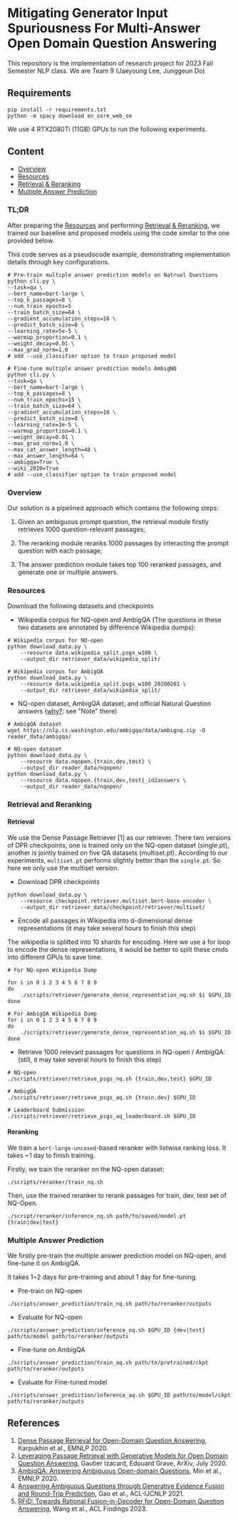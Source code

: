 # Mitigating Generator Input Spuriousness For Multi-Answer Open Domain Question Answering

This repository is the implementation of research project for 2023 Fall Semester NLP class. We are Team 9 (Jaeyoung Lee, Junggeun Do)

## Requirements
```
pip install -r requirements.txt
python -m spacy download en_core_web_sm
```

We use 4 RTX2080Ti (11GB) GPUs to run the following experiments.

## Content
- [Overview](#overview)
- [Resources](#resources)
- [Retrieval \& Reranking](#retrieval-and-reranking)
- [Multiple Answer Prediction](#answer-prediction)


### TL;DR
After preparing the [Resources](#resources) and performing [Retrieval \& Reranking](#retrieval-and-reranking), we trained our baseline and proposed models using the code similar to the one provided below. 

This code serves as a pseudocode example, demonstrating implementation details through key configurations. 

```
# Pre-train multiple answer prediction models on Natrual Questions
python cli.py \ 
--task=qa \
--bert_name=bart-large \
--top_k_passages=8 \
--num_train_epochs=5
--train_batch_size=64 \
--gradient_accumulation_steps=16 \
--predict_batch_size=8 \
--learning_rate=5e-5 \
--warmup_proportion=0.1 \
--weight_decay=0.01 \
--max_grad_norm=1.0 
# add --use_classifier option to train proposed model

# Fine-tune multiple answer prediction models AmbigNQ
python cli.py \
--task=qa \
--bert_name=bart-large \
--top_k_passages=8 \
--num_train_epochs=15 \
--train_batch_size=64 \
--gradient_accumulation_steps=16 \
--predict_batch_size=8 \
--learning_rate=3e-5 \
--warmup_proportion=0.1 \
--weight_decay=0.01 \
--max_grad_norm=1.0 \
--max_cat_answer_length=48 \
--max_answer_length=64 \
--ambigqa=True \
--wiki_2020=True
# add --use_classifier option to train proposed model
```


### Overview
Our solution is a pipelined approach which contains the following steps:

1) Given an ambiguous prompt question, the retrieval module firstly retrieves 1000 question-relevant passages;

2) The reranking module reranks 1000 passages by interacting the prompt question with each passage;

3) The answer prediction module takes top 100 reranked passages, and generate one or multiple answers.

### Resources
Download the following datasets and checkpoints

-  Wikipedia corpus for NQ-open and AmbigQA (The questions in these two datasets are annotated by difference Wikipedia dumps):

```
# Wikipedia corpus for NQ-open
python download_data.py \
    --resource data.wikipedia_split.psgs_w100 \
    --output_dir retriever_data/wikipedia_split/

# Wikipedia corpus for AmbigQA
python download_data.py \
    --resource data.wikipedia_split.psgs_w100_20200201 \
    --output_dir retriever_data/wikipedia_split/
```

- NQ-open dataset, AmbigQA dataset, and official Natural Question answers ([why?](https://github.com/shmsw25/AmbigQA/blob/master/codes/README.md): see "Note" there)

```
# AmbigQA dataset
wget https://nlp.cs.washington.edu/ambigqa/data/ambignq.zip -O reader_data/ambigqa/

# NQ-open dataset
python download_data.py \
    --resource data.nqopen.{train,dev,test} \
    --output_dir reader_data/nqopen/
python download_data.py \
    --resource data.nqopen.{train,dev,test}_id2answers \
    --output_dir reader_data/nqopen/
```

### Retrieval and Reranking

#### Retrieval 

We use the Dense Passage Retriever [1] as our retriever. There two versions of DPR checkpoints, one is trained only on the NQ-open dataset (single.pt), another is jointly trained on five QA datasets (multiset.pt). According to our experiments, `multiset.pt` performs slightly better than the `single.pt`. So here we only use the multiset version.

- Download DPR checkpoints

```
python download_data.py \
    --resource checkpoint.retriever.multiset.bert-base-encoder \
    --output_dir retriever_data/checkpoint/retriever/multiset/
```

- Encode all passages in Wikipedia into d-dimensional dense representations (it may take several hours to finish this step)

The wikipedia is splitted into 10 shards for encoding. Here we use a for loop to encode the dense representations, it would be better to split these cmds into different GPUs to save time.

```
# For NQ-open Wikipedia Dump

for i in 0 1 2 3 4 5 6 7 8 9
do
    ./scripts/retriever/generate_dense_representation_nq.sh $i $GPU_ID
done

# For AmbigQA Wikipedia Dump
for i in 0 1 2 3 4 5 6 7 8 9
do
    ./scripts/retriever/generate_dense_representation_aq.sh $i $GPU_ID
done
```

- Retrieve 1000 relevant passages for questions in NQ-open / AmbigQA: (still, it may take several hours to finish this step)
```
# NQ-open
./scripts/retriever/retrieve_psgs_nq.sh {train,dev,test} $GPU_ID

# AmbigQA
./scripts/retriever/retrieve_psgs_aq.sh {train,dev} $GPU_ID

# Leaderboard Submission
./scripts/retriever/retrieve_psgs_aq_leaderboard.sh $GPU_ID
```

#### Reranking
We train a `bert-large-uncased`-based reranker with listwise ranking loss. It takes ~1 day to finish training. 

Firstly, we train the reranker on the NQ-open dataset:

```
./scripts/reranker/train_nq.sh
```

Then, use the trained reranker to rerank passages for train, dev, test set of NQ-Open.

```
./script/reranker/inference_nq.sh path/to/saved/model.pt {train|dev|test}

```

### Multiple Answer Prediction
We firstly pre-train the multiple answer prediction model on NQ-open, and fine-tune it on AmbigQA.

It takes 1~2 days for pre-training and about 1 day for fine-tuning.

- Pre-train on NQ-open

```
./scripts/answer_prediction/train_nq.sh path/to/reranker/outputs
```

- Evaluate for NQ-open

```
./scripts/answer_prediction/inference_nq.sh $GPU_ID {dev|test} path/to/model path/to/reranker/outputs
```

- Fine-tune on AmbigQA

```
./scripts/answer_prediction/train_aq.sh path/to/pretrained/ckpt path/to/reranker/outputs
```
- Evaluate for Fine-tuned model

```
./scripts/answer_prediction/inference_aq.sh $GPU_ID path/to/model/ckpt path/to/reranker/outputs
```

## References
1. [Dense Passage Retrieval for Open-Domain Question Answering](https://arxiv.org/abs/2004.04906), Karpukhin et al., EMNLP 2020.
2. [Leveraging Passage Retrieval with Generative Models for Open Domain Question Answering](https://arxiv.org/abs/2007.01282), Gautier Izacard, Edouard Grave, ArXiv, July 2020.
3. [AmbigQA: Answering Ambiguous Open-domain Questions](https://arxiv.org/abs/2004.10645), Min et al., EMNLP 2020.
4. [Answering Ambiguous Questions through Generative Evidence Fusion and Round-Trip Prediction](https://aclanthology.org/2021.acl-long.253/), Gao et al., ACL-IJCNLP 2021.
5. [RFiD: Towards Rational Fusion-in-Decoder for Open-Domain Question Answering](https://aclanthology.org/2023.findings-acl.155/), Wang et al., ACL Findings 2023.
